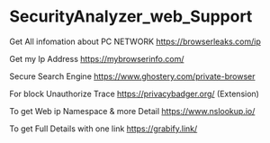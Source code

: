 # SecurityAnalyzer_web_Support

Get All infomation about PC NETWORK
https://browserleaks.com/ip

Get my Ip Address
https://mybrowserinfo.com/



Secure Search Engine
https://www.ghostery.com/private-browser


For block Unauthorize Trace
https://privacybadger.org/ (Extension)

To get Web ip Namespace & more Detail
https://www.nslookup.io/

To get Full Details with one link
https://grabify.link/
